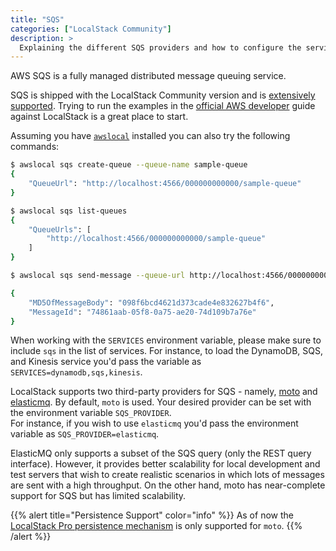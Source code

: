 ```yaml
---
title: "SQS"
categories: ["LocalStack Community"]
description: >
  Explaining the different SQS providers and how to configure the service.
---
```


AWS SQS is a fully managed distributed message queuing service.

SQS is shipped with the LocalStack Community version and is [extensively supported](../feature-coverage/).
Trying to run the examples in the [official AWS developer](https://docs.aws.amazon.com/AWSSimpleQueueService/latest/SQSDeveloperGuide/welcome.html) guide against LocalStack is a great place to start.

Assuming you have [`awslocal`](../../integrations/aws-cli/) installed you can also try the following commands:

```bash
$ awslocal sqs create-queue --queue-name sample-queue
{
    "QueueUrl": "http://localhost:4566/000000000000/sample-queue"
}

$ awslocal sqs list-queues
{
    "QueueUrls": [
        "http://localhost:4566/000000000000/sample-queue"
    ]
}

$ awslocal sqs send-message --queue-url http://localhost:4566/00000000000/sample-queue --message-body test

{
    "MD5OfMessageBody": "098f6bcd4621d373cade4e832627b4f6",
    "MessageId": "74861aab-05f8-0a75-ae20-74d109b7a76e"
}
```

When working with the `SERVICES` environment variable, please make sure to include `sqs` in the list of services.
For instance, to load the DynamoDB, SQS, and Kinesis service you'd pass the variable as `SERVICES=dynamodb,sqs,kinesis`.

LocalStack supports two third-party providers for SQS - namely, [moto](https://github.com/spulec/moto) and [elasticmq](https://github.com/softwaremill/elasticmq). By default, `moto` is used. Your desired provider can be set with the environment variable `SQS_PROVIDER`.\
For instance, if you wish to use `elasticmq` you'd pass the environment variable as `SQS_PROVIDER=elasticmq`. 

ElasticMQ only supports a subset of the SQS query (only the REST query interface). However, it provides better scalability for local development and test servers that wish to create realistic scenarios in which lots of messages are sent with a high throughput.
On the other hand, moto has near-complete support for SQS but has limited scalability. 

{{% alert title="Persistence Support" color="info" %}}
As of now the [LocalStack Pro persistence mechanism](../../understanding-localstack/persistence-mechanism/#persistence-mechanism---pro-version) is only supported for `moto`. 
{{% /alert %}}